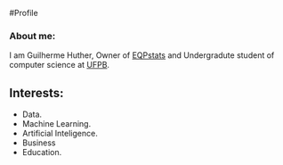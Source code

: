 #Profile

### About me:
I am Guilherme Huther, Owner of [EQPstats](https://eqpstats.com/) and Undergradute student of computer science at [UFPB](https://www.ufpb.br/).

## Interests:
- Data.
- Machine Learning.
- Artificial Inteligence.
- Business
- Education.
